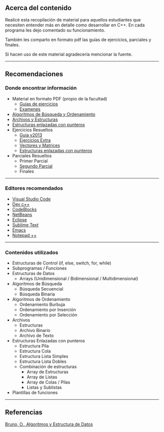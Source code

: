 ## Acerca del contenido
Realicé esta recopilación de material para aquellos estudiantes que necesiten entender más en detalle como desarrollar en C++. En cada programa les dejo comentado su funcionamiento.

También les comparto en formato pdf las guías de ejercicios, parciales y finales.

Si hacen uso de este material agradecería mencionar la fuente.

----

## Recomendaciones

### Donde encontrar información
+ Material en formato PDF (propio de la facultad)
  + [Guias de ejercicios](https://github.com/neverkas/aprende-cpp/tree/master/pdf/guias%20de%20ejercicios)
  + [Examenes](https://github.com/neverkas/aprende-cpp/tree/master/pdf/examenes/)
+ [Algoritmos de Búsqueda y Ordenamiento](https://github.com/neverkas/aprende-cpp/tree/master/busqueda-ordenamiento)
+ [Archivos y Estructuras](https://github.com/neverkas/aprende-cpp/tree/master/archivos-registros-punteros)
+ [Estructuras enlazadas con punteros](https://github.com/neverkas/aprende-cpp/tree/master/pilas-colas-listas)
+ Ejercicios Resueltos
  + [Guia v2013](https://github.com/neverkas/aprende-cpp/tree/master/%23ejercicios-guia-v2013)
  + [Ejercicios Extra](https://github.com/neverkas/aprende-cpp/tree/master/%23ejercicios-extra)
  + [Vectores y Matrices](https://github.com/neverkas/aprende-cpp/tree/master/vectores-matrices)
  + [Estructuras enlazadas con punteros](https://github.com/neverkas/aprende-cpp/tree/master/pilas-colas-listas/Ejercicios)
+ Parciales Resueltos
  + Primer Parcial
  + [Segundo Parcial](https://github.com/neverkas/aprende-cpp/tree/master/%23ejercicios-examenes/Segundo%20Parcial)
  + Finales

----

### Editores recomendados
+ [Visual Studio Code](https://code.visualstudio.com/)
+ [Dev c++](https://www.bloodshed.net/devcpp.html)
+ [CodeBlocks](http://www.codeblocks.org/)
+ [NetBeans](https://netbeans.org/)
+ [Eclipse](https://www.eclipse.org/ide/)
+ [Sublime Text](https://www.sublimetext.com/)
+ [Emacs](https://www.gnu.org/s/emacs/)
+ [Notepad ++](https://notepad-plus-plus.org/)

----

### Contenidos utilizados
+ Estructuras de Control  (if, else, switch, for, while)
+ Subprogramas / Funciones
+ Estructuras de Datos
  + Arrays (Unidimensional / Bidimensional / Multidimensional)
+ Algoritmos de Búsqueda
  + Búsqueda Secuencial
  + Búsqueda Binaria
+ Algoritmos de Ordenamiento
  + Ordenamiento Burbuja
  + Ordenamiento por Inserción
  + Ordenamiento por Selección
+ Archivos
  + Estructuras
  + Archivo Binario
  + Archivo de Texto
+ Estructuras Enlazadas con punteros
  + Estructura Pila
  + Estructura Cola
  + Estructura Lista Simples
  + Estructura Lista Dobles
  + Combinación de estructuras
    + Array de Estructuras
    + Array de Listas
    + Array de Colas / Pilas
    + Listas y Sublistas
+ Plantillas de funciones

----

## Referencias
[Bruno, O., Algoritmos y Estructura de Datos](https://droscarbruno.files.wordpress.com/2014/08/materialoficialayed_20141.pdf)
